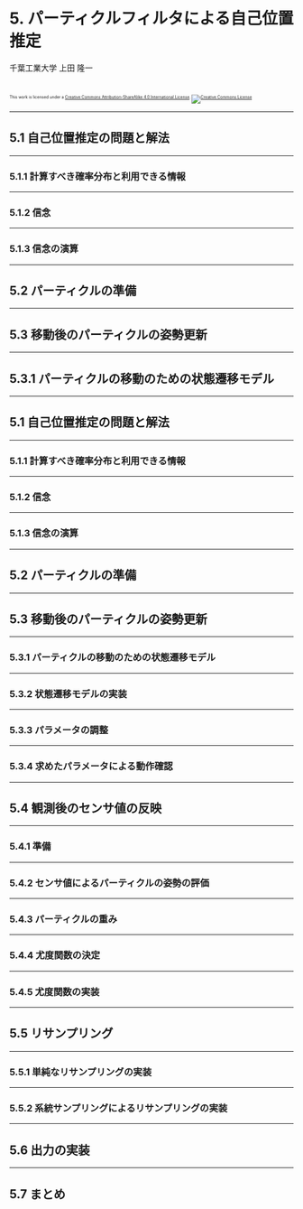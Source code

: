 # 5. パーティクルフィルタによる自己位置推定

千葉工業大学 上田 隆一

<br />

<p style="font-size:50%">
This work is licensed under a <a rel="license" href="http://creativecommons.org/licenses/by-sa/4.0/">Creative Commons Attribution-ShareAlike 4.0 International License</a>.
<a rel="license" href="http://creativecommons.org/licenses/by-sa/4.0/">
<img alt="Creative Commons License" style="border-width:0" src="https://i.creativecommons.org/l/by-sa/4.0/88x31.png" /></a>
</p>


---

## 5.1 自己位置推定の問題と解法


---

### 5.1.1 計算すべき確率分布と利用できる情報


---

### 5.1.2 信念


---

### 5.1.3 信念の演算

---

## 5.2 パーティクルの準備

---

## 5.3 移動後のパーティクルの姿勢更新

---

## 5.3.1 パーティクルの移動のための状態遷移モデル


---

## 5.1 自己位置推定の問題と解法


---

### 5.1.1 計算すべき確率分布と利用できる情報


---

### 5.1.2 信念


---

### 5.1.3 信念の演算

---

## 5.2 パーティクルの準備

---

## 5.3 移動後のパーティクルの姿勢更新

---

### 5.3.1 パーティクルの移動のための状態遷移モデル


---

### 5.3.2 状態遷移モデルの実装


---

### 5.3.3 パラメータの調整


---

### 5.3.4 求めたパラメータによる動作確認


---

## 5.4 観測後のセンサ値の反映


---

### 5.4.1 準備 



---

### 5.4.2 センサ値によるパーティクルの姿勢の評価



---

### 5.4.3 パーティクルの重み


---

### 5.4.4 尤度関数の決定



---

### 5.4.5 尤度関数の実装

---

## 5.5 リサンプリング


---

### 5.5.1 単純なリサンプリングの実装


---

### 5.5.2 系統サンプリングによるリサンプリングの実装


---

## 5.6 出力の実装

---

## 5.7 まとめ
